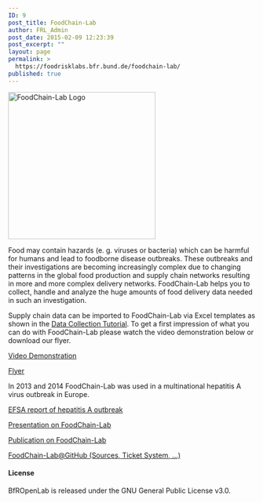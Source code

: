 ```yaml
---
ID: 9
post_title: FoodChain-Lab
author: FRL_Admin
post_date: 2015-02-09 12:23:39
post_excerpt: ""
layout: page
permalink: >
  https://foodrisklabs.bfr.bund.de/foodchain-lab/
published: true
---
```

<img class="aligncenter size-full wp-image-1269" src="https://foodrisklabs.bfr.bund.de/wp-content/uploads/2015/02/FoodChain-Lab-Logo1.png" alt="FoodChain-Lab Logo" width="300" height="300" />

Food may contain hazards (e. g. viruses or bacteria) which can be harmful for humans and lead to foodborne disease outbreaks. These outbreaks and their investigations are becoming increasingly complex due to changing patterns in the global food production and supply chain networks resulting in more and more complex delivery networks. FoodChain-Lab helps you to collect, handle and analyze the huge amounts of food delivery data needed in such an investigation.

Supply chain data can be imported to FoodChain-Lab via Excel templates as shown in the <a href="https://foodrisklabs.bfr.bund.de/index.php/data-collection-in-foodchain-lab/">Data Collection Tutorial</a>. To get a first impression of what you can do with FoodChain-Lab please watch the video demonstration below or download our flyer.

<a href="https://github.com/SiLeBAT/BfROpenLabResources/raw/master/GitHubPages/media/foodchain_lab_demo.mp4" target="_blank" rel="noopener noreferrer">Video Demonstration</a>

<a href="https://github.com/SiLeBAT/BfROpenLabResources/raw/master/GitHubPages/media/Flyer_FoodChain_Druck_v02.pdf" target="_blank" rel="noopener noreferrer">Flyer</a>

In 2013 and 2014 FoodChain-Lab was used in a multinational hepatitis A virus outbreak in Europe.

<a href="http://www.efsa.europa.eu/en/efsajournal/doc/3821.pdf" target="_blank" rel="noopener noreferrer">EFSA report of hepatitis A outbreak</a>

<a href="https://foodrisklabs.bfr.bund.de/wp-content/uploads/2016/04/20160315_Riga_FoodChainLab.pdf" target="_blank" rel="noopener noreferrer">Presentation on FoodChain-Lab</a>

<a href="http://journals.plos.org/plosone/article?id=10.1371/journal.pone.0151977" target="_blank" rel="noopener noreferrer">Publication on FoodChain-Lab</a>

<a href="https://github.com/SiLeBAT/BfROpenLab" target="_blank" rel="noopener noreferrer">FoodChain-Lab@GitHub (Sources, Ticket System, ...)</a>
<h4><a id="license" class="anchor" href="http://silebat.github.io/BfROpenLab/#license"></a>License</h4>
BfROpenLab is released under the GNU General Public License v3.0.